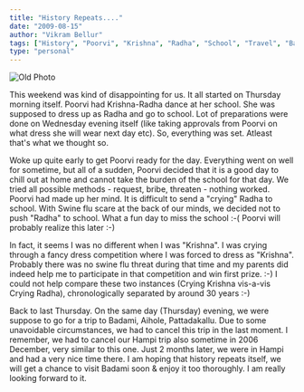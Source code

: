```yaml
---
title: "History Repeats...."
date: "2009-08-15"
author: "Vikram Bellur"
tags: ["History", "Poorvi", "Krishna", "Radha", "School", "Travel", "Badami", "Hampi"]
type: "personal"
---
```


![Old Photo](https://blogger.googleusercontent.com/img/b/R29vZ2xl/AVvXsEgMY4u-3tmuPF-1dUiPzkz-KpUgagJ1Php-8wds2hYL4WmxQVqDN6AnrwlYWWJtelfPKMtCQx8NlAVI55vRaHLUSxn-yJGTdwkIaR08ABuX2ELUfmZHwKUvbmMLWdDq6edym0DY1Y1ALusC/s1600-h/vikram2.jpg)

This weekend was kind of disappointing for us. It all started on Thursday morning itself. Poorvi had Krishna-Radha dance at her school. She was supposed to dress up as Radha and go to school. Lot of preparations were done on Wednesday evening itself (like taking approvals from Poorvi on what dress she will wear next day etc). So, everything was set. Atleast that's what we thought so.

Woke up quite early to get Poorvi ready for the day. Everything went on well for sometime, but all of a sudden, Poorvi decided that it is a good day to chill out at home and cannot take the burden of the school for that day. We tried all possible methods - request, bribe, threaten - nothing worked. Poorvi had made up her mind. It is difficult to send a "crying" Radha to school. With Swine flu scare at the back of our minds, we decided not to push "Radha" to school. What a fun day to miss the school :-( Poorvi will probably realize this later :-)

In fact, it seems I was no different when I was "Krishna". I was crying through a fancy dress competition where I was forced to dress as "Krishna". Probably there was no swine flu threat during that time and my parents did indeed help me to participate in that competition and win first prize. :-) I could not help compare these two instances (Crying Krishna vis-a-vis Crying Radha), chronologically separated by around 30 years :-)

Back to last Thursday. On the same day (Thursday) evening, we were suppose to go for a trip to Badami, Aihole, Pattadakallu. Due to some unavoidable circumstances, we had to cancel this trip in the last moment. I remember, we had to cancel our Hampi trip also sometime in 2006 December, very similar to this one. Just 2 months later, we were in Hampi and had a very nice time there. I am hoping that history repeats itself, we will get a chance to visit Badami soon & enjoy it too thoroughly. I am really looking forward to it.
